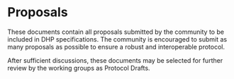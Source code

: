 # Proposals

These documents contain all proposals submitted by the community to be included in DHP specifications. The community is encouraged to submit as many proposals as possible to ensure a robust and interoperable protocol. 

After sufficient discussions, these documents may be selected for further review by the working groups as Protocol Drafts.